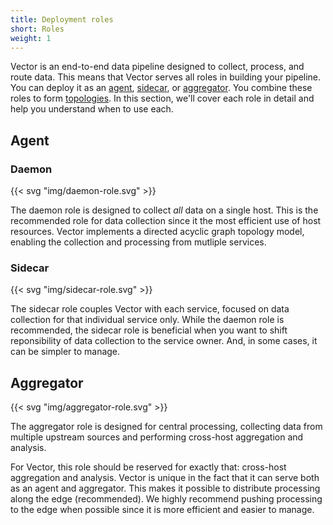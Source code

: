 ```yaml
---
title: Deployment roles
short: Roles
weight: 1
---
```


Vector is an end-to-end data pipeline designed to collect, process, and route data. This means that Vector serves all roles in building your pipeline. You can deploy it as an [agent](#agent), [sidecar](#sidecar), or [aggregator](#aggregator). You combine these roles to form [topologies]. In this section, we'll cover each role in detail and help you understand when to use each.

## Agent

### Daemon

{{< svg "img/daemon-role.svg" >}}

The daemon role is designed to collect *all* data on a single host. This is the recommended role for data collection since it the most efficient use of host resources. Vector implements a directed acyclic graph topology model, enabling the collection and processing from mutliple services.

### Sidecar

{{< svg "img/sidecar-role.svg" >}}

The sidecar role couples Vector with each service, focused on data collection for that individual service only. While the daemon role is recommended, the sidecar role is beneficial when you want to shift reponsibility of data collection to the service owner. And, in some cases, it can be simpler to manage.

## Aggregator

{{< svg "img/aggregator-role.svg" >}}

The aggregator role is designed for central processing, collecting data from multiple upstream sources and performing cross-host aggregation and analysis.

For Vector, this role should be reserved for exactly that: cross-host aggregation and analysis. Vector is unique in the fact that it can serve both as an agent and aggregator. This makes it possible to distribute processing along the edge (recommended). We highly recommend pushing processing to the edge when possible since it is more efficient and easier to manage.

[topologies]: /docs/setup/deployment/topologies
